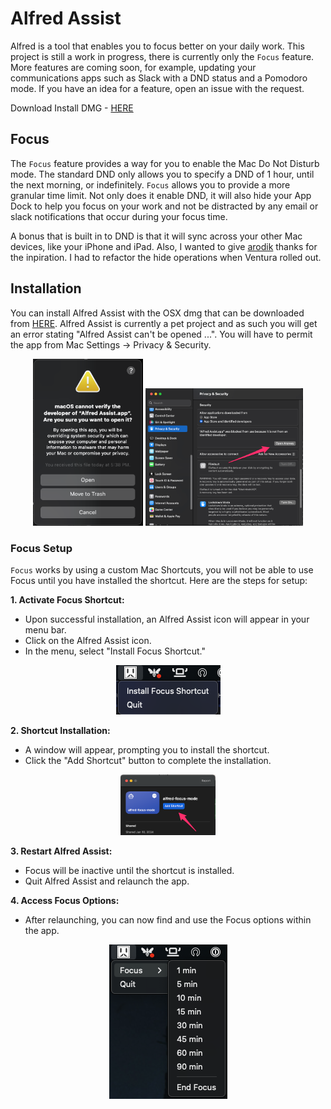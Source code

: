 # Alfred Assist

Alfred is a tool that enables you to focus better on your daily work. This project is still a work in progress, there is currently only the `Focus` feature. More features are coming soon, for example, updating your communications apps such as Slack with a DND status and a Pomodoro mode. If you have an idea for a feature, open an issue with the request.

Download Install DMG - [HERE](https://alfred-assist.s3.amazonaws.com/Alfred-Assist_v1.0.0.dmg)

## Focus

The `Focus` feature provides a way for you to enable the Mac Do Not Disturb mode. The standard DND only allows you to specify a DND of 1 hour, until the next morning, or indefinitely. `Focus` allows you to provide a more granular time limit. Not only does it enable DND, it will also hide your App Dock to help you focus on your work and not be distracted by any email or slack notifications that occur during your focus time.

A bonus that is built in to DND is that it will sync across your other Mac devices, like your iPhone and iPad. Also, I wanted to give [arodik](https://github.com/arodik) thanks for the inpiration. I had to refactor the hide operations when Ventura rolled out.

## Installation

You can install Alfred Assist with the OSX dmg that can be downloaded from [HERE](https://alfred-assist.s3.amazonaws.com/Alfred-Assist_v1.0.0.dmg). Alfred Assist is currently a pet project and as such you will get an error stating "Alfred Assist can't be opened ...". You will have to permit the app from Mac Settings -> Privacy & Security.

<p align="center">
  <img src="docs/alfred_install_cant_verify02.png" width="35%">
  <img src="docs/alfred_install_permit.png" width="50%">
</p>

### Focus Setup

`Focus` works by using a custom Mac Shortcuts, you will not be able to use Focus until you have installed the shortcut. Here are the steps for setup: 

**1. Activate Focus Shortcut:**

- Upon successful installation, an Alfred Assist icon will appear in your menu bar.
- Click on the Alfred Assist icon.
- In the menu, select "Install Focus Shortcut."

<p align="center">
  <img src="docs/alfred_focus_install.png">
</p>

**2. Shortcut Installation:**

- A window will appear, prompting you to install the shortcut.
- Click the "Add Shortcut" button to complete the installation.

<p align="center">
  <img src="docs/alfred_focus_shortcut_add.png" width="30%">
</p>

**3. Restart Alfred Assist:**

- Focus will be inactive until the shortcut is installed.
- Quit Alfred Assist and relaunch the app.

**4. Access Focus Options:**

- After relaunching, you can now find and use the Focus options within the app.

<p align="center">
  <img src="docs/alfred_focus_options.png">
</p>
